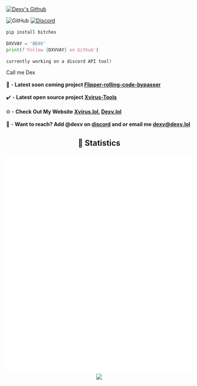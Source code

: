 <a href="https://www.youtube.com/watch?v=zL19uMsnpSU&t" target="_blank"> <img src="https://i.pinimg.com/originals/4b/dc/f4/4bdcf4287dafcf99a2bfd849d869567b.jpg" alt="Dexv's Github"/></a>

![GitHub](https://komarev.com/ghpvc/?username=DXVVAY&style=flat)
[![Discord](https://dcbadge.vercel.app/api/shield/1185267230380933170?style=flat&logoColor=presence&theme=clean)](https://discord.com/users/1185267230380933170)
<br>

```python
pip install bitches
```
```python
DXVVAY = 'DEXV'
print(f'Follow {DXVVAY} on Github')
```
```sh-session
currently working on a discord API tool!
```
Call me Dex 

📂・**Latest soon coming project [Flipper-rolling-code-bypasser](https://www.youtube.com/watch?v=O91DT1pR1ew)**

✔️・**Latest open source project [Xvirus-Tools](https://github.com/Xvirus0/Xvirus-Tools)**

🌐・**Check Out My Website [Xvirus.lol](https://xvirus.lol), [Dexv.lol](https://dexv.lol)**

📩・**Want to reach? Add @dexv on [discord](https://discord.gg/xvirustool) and or email me dexv@dexv.lol**

<div align="center">
  <h2 align="center">🔴 Statistics</h2>
  <img src="https://raw.githubusercontent.com/DXVVAY/DXVVAY/stats/generated/overview.svg#gh-dark-mode-only">
  <img src="https://raw.githubusercontent.com/DXVVAY/DXVVAY/stats/generated/languages.svg#gh-dark-mode-only">
  <img src="http://github-readme-streak-stats.herokuapp.com?user=DXVVAY&theme=tokyonight_duo&hide_border=true&mode=weekly">
</div>
